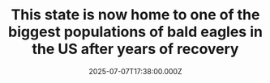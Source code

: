 ---
title: "This state is now home to one of the biggest populations of bald eagles in the US after years of recovery"
date: 2025-07-07T17:38:00.000Z
category: Human Kindness
externalLink: "https://www.goodgoodgood.co/articles/bald-eagles-endangered-status-recovery"
image: ""
excerpt: "Bald eagles were nearly wiped out in the 1970s. Over 50 years later, conservation efforts have paid off big time in Maryland.…"
---